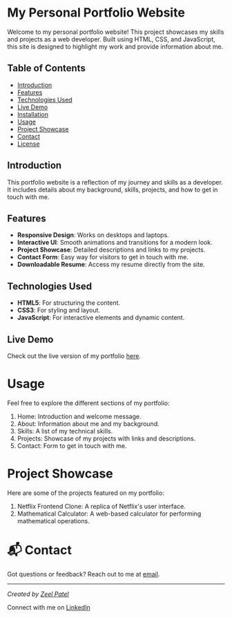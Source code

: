 # My Personal Portfolio Website

Welcome to my personal portfolio website! This project showcases my skills and projects as a web developer. Built using HTML, CSS, and JavaScript, this site is designed to highlight my work and provide information about me.

## Table of Contents

- [Introduction](#introduction)
- [Features](#features)
- [Technologies Used](#technologies-used)
- [Live Demo](#live-demo)
- [Installation](#installation)
- [Usage](#usage)
- [Project Showcase](#project-showcase)
- [Contact](#contact)
- [License](#license)

## Introduction

This portfolio website is a reflection of my journey and skills as a developer. It includes details about my background, skills, projects, and how to get in touch with me.

## Features

- **Responsive Design**: Works on desktops and laptops.
- **Interactive UI**: Smooth animations and transitions for a modern look.
- **Project Showcase**: Detailed descriptions and links to my projects.
- **Contact Form**: Easy way for visitors to get in touch with me.
- **Downloadable Resume**: Access my resume directly from the site.

## Technologies Used

- **HTML5**: For structuring the content.
- **CSS3**: For styling and layout.
- **JavaScript**: For interactive elements and dynamic content.

## Live Demo

Check out the live version of my portfolio [here](https://zeelpatel.online/).

# Usage
Feel free to explore the different sections of my portfolio:

1. Home: Introduction and welcome message.
2. About: Information about me and my background.
3. Skills: A list of my technical skills.
4. Projects: Showcase of my projects with links and descriptions.
5. Contact: Form to get in touch with me.

# Project Showcase
Here are some of the projects featured on my portfolio:

1. Netflix Frontend Clone: A replica of Netflix's user interface.
2. Mathematical Calculator: A web-based calculator for performing mathematical operations.

# 📬 Contact

Got questions or feedback? Reach out to me at [email](mailto:zeelp2026@gmail.com).

---

*Created by [Zeel Patel](https://github.com/Zeel200)*

Connect with me on [LinkedIn](https://www.linkedin.com/in/zeelpatel03/)

